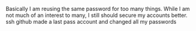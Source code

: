 Basically I am reusing the same password for too many things.
While I am not much of an interest to many, I still should secure my accounts better.
ssh github
made a last pass account and changed all my passwords

